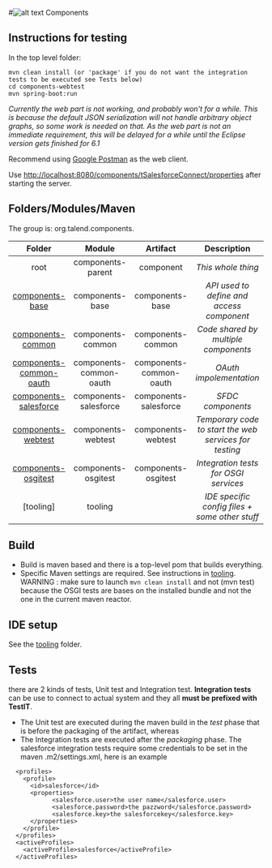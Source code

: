 
#![alt text](http://www.talend.com/sites/all/themes/talend_responsive/images/logo.png "Talend") Components

## Instructions for testing

In the top level folder:

```
mvn clean install (or 'package' if you do not want the integration tests to be executed see Tests below)
cd components-webtest
mvn spring-boot:run
```

*Currently the web part is not working, and probably won't for a while. This is because the default JSON serialization
will not handle arbitrary object graphs, so some work is needed on that. As the web part is not an immediate requirement, 
this will be delayed for a while until the Eclipse version gets finished for 6.1*

Recommend using [Google Postman](https://chrome.google.com/webstore/detail/postman/fhbjgbiflinjbdggehcddcbncdddomop?hl=en) as the web client.

Use [http://localhost:8080/components/tSalesforceConnect/properties](http://localhost:8080/components/tSalesforceConnect/properties) after starting the server.


## Folders/Modules/Maven

The group is: org.talend.components.

| Folder                                         | Module                | Artifact              | Description                                      |
|:----------------------------------------------:|:---------------------:|:---------------------:|:------------------------------------------------:|
| root                                           | components-parent     | component             | *This whole thing*                               |
| [components-base](components-base)             | components-base       | components-base       | *API used to define and access component*        |
| [components-common](components-common)         | components-common     | components-common     | *Code shared by multiple components*             |
| [components-common-oauth](components-common-oauth) | components-common-oauth | components-common-oauth | *OAuth impolementation*             |
| [components-salesforce](components-salesforce) | components-salesforce  | components-salesforce | *SFDC components*                                |
| [components-webtest](components-webtest)       | components-webtest  | components-webtest | *Temporary code to start the web services for testing*                                |
| [components-osgitest](components-osgitest)       | components-osgitest  | components-osgitest | *Integration tests for OSGI services*                                |
| [tooling]                                      | tooling               |                       | *IDE specific config files + some other stuff*   |


## Build
- Build is maven based and there is a top-level pom that builds everything.
- Specific Maven settings are required. See instructions in [tooling](/tooling/).
WARNING : make sure to launch `mvn clean install` and not (mvn test) because the OSGI tests are bases on the installed bundle and not the one in the current maven reactor.

## IDE setup
See the [tooling](/tooling/) folder.

## Tests 
there are 2 kinds of tests, Unit test and Integration test.
**Integration tests** can be use to connect to actual system and they all **must be prefixed with TestIT**. 
  - The Unit test are executed during the maven build in the *test* phase that is before the packaging of the artifact, whereas 
  - The Integration tests are executed after the *packaging* phase. 
The salesforce integration tests require some credentials to be set in the maven .m2/settings.xml, here is an example
```
  <profiles>
    <profile>
      <id>salesforce</id>
      <properties>
            <salesforce.user>the user name</salesforce.user>
            <salesforce.password>the pazzword</salesforce.password>
            <salesforce.key>the salesforcekey</salesforce.key>            
      </properties>
    </profile>
  </profiles>
  <activeProfiles>
    <activeProfile>salesforce</activeProfile>
  </activeProfiles>
```
